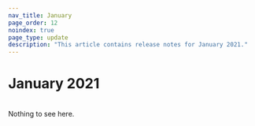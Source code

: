 ```yaml
---
nav_title: January
page_order: 12
noindex: true
page_type: update
description: "This article contains release notes for January 2021."
---
```


# January 2021
<br>
Nothing to see here.
